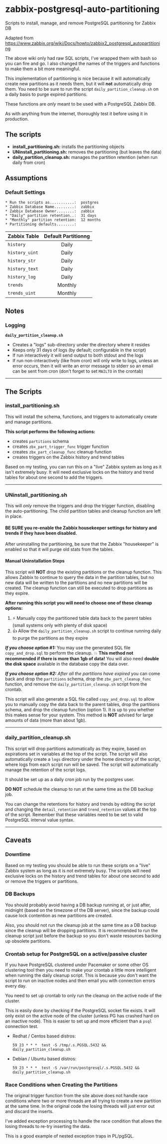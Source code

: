# zabbix-postgresql-auto-partitioning

Scripts to install, manage, and remove PostgreSQL partitioning for Zabbix DB

Adapted from https://www.zabbix.org/wiki/Docs/howto/zabbix2_postgresql_autopartitioning

The above wiki only had raw SQL scripts, I've wrapped them with bash so you can
fire and go. I also changed the names of the triggers and functions to make
them a bit more meaningful.

This implementation of partitioning is nice because it will automatically
create new partitions as it needs them, but it will **not** automatically drop
them. You need to be sure to run the script `daily_partition_cleanup.sh` on a
daily basis to purge expired partitions.

These functions are *only* meant to be used with a PostgreSQL Zabbix DB.

As with anything from the internet, thoroughly test it before using it in
production.

## The scripts

* **install\_partitioning.sh:** installs the partitioning objects
* **UNinstall\_partitioning.sh:** removes the partitioning (but leaves the data)
* **daily\_partition\_cleanup.sh:** manages the partition retention (when run daily from cron)

## Assumptions

### Default Settings

```
* Run the scripts as...........:  postgres
* Zabbix Database Name.........:  zabbix
* Zabbix Database Owner........:  zabbix
* "Daily" partition retention..:  31 days
* "Monthly" partition retention:  12 months
* Partitioning defaults........:
```

| Zabbix Table | Default Partitionng |
| --- | :---: |
| `history` | Daily | 
| `history_uint` | Daily | 
| `history_str` | Daily | 
| `history_text` | Daily | 
| `history_log` | Daily | 
| `trends` | Monthly | 
| `trends_uint` | Monthly | 

## Notes

### Logging

**`daily_partition_cleanup.sh`**

* Creates a "logs" sub-directory under the directory where it resides
* Keeps only 31 days of logs (by default; configurable in the script)
* If run interactively it will send output to both stdout and the logs
* If run non-interactively (like from cron) will only write to logs, unless an
  error occurs, then it will write an error message to stderr so an email
  can be sent from cron (don't forget to set `MAILTO` in the crontab)

---
## The Scripts

### install\_partitioning.sh

This will install the schema, functions, and triggers to automatically create
and manage partitions.

**This script performs the following actions:**
* creates `partitions` schema
* creates `zbx_part_trigger_func` trigger function
* creates `zbx_part_cleanup_func` cleanup function
* creates triggers on the Zabbix history and trend tables

Based on my testing, you can run this on a "live" Zabbix system as long as it
isn't extremely busy. It will need exclusive locks on the history and trend
tables for about one second to add the triggers.

---
### UNinstall\_partitioning.sh

This will *only* remove the triggers and drop the trigger function, disabling
the auto-partitioning.  The child partition tables and cleanup function are
left in place.

#### BE SURE you re-enable the Zabbix housekeeper settings for history and trends if they have been disabled.
After uninstalling the partitioning, be sure that the Zabbix "housekeeper" is
enabled so that it will purge old stats from the tables.

#### Manual Uninstallation Steps
This script will **NOT** drop the existing partitions or the cleanup function.
This allows Zabbix to continue to query the data in the partition tables, but
no new data will be written to the partitions and no new partitions will be
created. The cleanup function can still be executed to drop partitions as they
expire.

**After running this script you will need to choose one of these cleanup
options:**

1. :zap: Manually copy the partitioned table data back to the parent tables (small
   systems only with plenty of disk space)
2. :+1: Allow the `daily_partition_cleanup.sh` script to continue running daily to
   purge the partitions as they expire

**_If you choose option #1:_** You may use the generated SQL file
`copy_and_drop.sql` to perform the cleanup. :boom: **This method not
recommended if there is more than 1gb of data!** You will also need
**double the disk space** available in the database copy the data over.

**_If you choose option #2:_** *After all the partitions have expired* you can
come back and drop the `partitions` schema, drop the `zbx_part_cleanup_func`
function, and remove the `daily_partition_cleanup.sh` script from the crontab.

This script will also generate a SQL file called `copy_and_drop.sql` to allow
you to manually copy the data back to the parent tables, drop the partitions
schema, and drop the cleanup function (option 1).  It is up to you whether this
makes sense for your system.  This method is **NOT** advised for large amounts
of data (more than about 1gb).

---
### daily\_partition\_cleanup.sh

This script will drop partitions automatically as they expire, based on
expirations set in variables at the top of the script.  The script will also
automatically create a `logs` directory under the home directory of the script,
where logs from each script run will be saved. The script will automatically
manage the retention of the script logs.

It should be set up as a daily cron job run by the postgres user.

**DO NOT** schedule the cleanup to run at the same time as the DB backup job.

You can change the retentions for history and trends by editing the script and
changing the `detail_retention` and `trend_retention` values at the top of the
script. Remember that these variables need to be set to valid PostgreSQL
interval value syntax.

---
## Caveats

### Downtime

Based on my testing you should be able to run these scripts on a "live" Zabbix
system as long as it is not extremely busy. The scripts will need exclusive
locks on the history and trend tables for about one second to add or remove the
triggers or partitions.

### DB Backups

You should probably avoid having a DB backup running at, or just after,
midnight (based on the timezone of the DB server), since the backup could cause
lock contention as new partitions are created.

Also, you should not run the cleanup job at the same time as a DB backup since
the cleanup will be dropping partitions. It is recommended to run the cleanup
script just before the backup so you don't waste resources backing up obsolete
partitions.

### Crontab setup for PostgreSQL on a active/passive cluster

If you have PostgreSQL clustered under Pacemaker or some other
OS clustering tool then you need to make your crontab a little more intelligent
when running the daily cleanup script.
This is because you don't want the script to run on inactive nodes and then
email you with connection errors every day.

You need to set up crontab to only run the cleanup on the active node of the cluster.

This is easily done by checking if the PostgreSQL socket file exists. It will
only exist on the active node of the cluster (unless PG has crashed hard on
an inactive node).  This is easier to set up and more efficient than a `psql`
connection test.

* Redhat / Centos based distros:

  `59 23 * * *  test -S /tmp/.s.PGSQL.5432 && daily_partition_cleanup.sh`
  
* Debian / Ubuntu based distros:

  `59 23 * * *  test -S /var/run/postgresql/.s.PGSQL.5432 && daily_partition_cleanup.sh`
  
### Race Conditions when Creating the Partitions

The original trigger function from the site above does not handle race
conditions where two or more threads are all trying to create a new partition
at the same time. In the original code the losing threads will just error out
and discard the inserts.

I've added exception processing to handle the race condition that allows the
losing threads to re-try inserting the data.

This is a good example of nested exception traps in PL/pgSQL.

